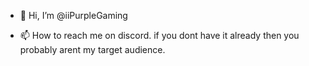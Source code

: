 - 👋 Hi, I’m @iiPurpleGaming




- 📫 How to reach me on discord. if you dont have it already then you probably arent my target audience.

<!---
iiPurpleGaming/iiPurpleGaming is a ✨ special ✨ repository because its `README.md` (this file) appears on your GitHub profile.
You can click the Preview link to take a look at your changes.
--->
